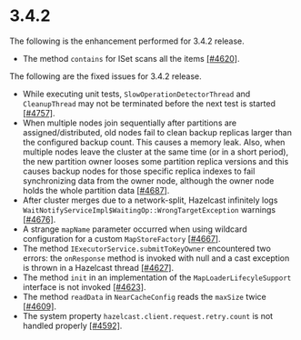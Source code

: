 

# 3.4.2

The following is the enhancement performed for 3.4.2 release.

- The method `contains` for ISet scans all the items [[#4620]](https://github.com/hazelcast/hazelcast/issues/4620).


The following are the fixed issues for 3.4.2 release.

- While executing unit tests, `SlowOperationDetectorThread` and `CleanupThread` may not be terminated before the next test is started [[#4757]](https://github.com/hazelcast/hazelcast/issues/4757).
- When multiple nodes join sequentially after partitions are assigned/distributed, old nodes fail to clean backup replicas larger than the configured backup count. This causes a memory leak. Also, when multiple nodes leave the cluster at the same time (or in a short period), the new partition owner looses some partition replica versions and this causes backup nodes for those specific replica indexes to fail synchronizing data from the owner node, although the owner node holds the whole partition data [[#4687]](https://github.com/hazelcast/hazelcast/issues/4687).
- After cluster merges due to a network-split, Hazelcast infinitely logs `WaitNotifyServiceImpl$WaitingOp::WrongTargetException` warnings [[#4676]](https://github.com/hazelcast/hazelcast/issues/4676).
- A strange `mapName` parameter occurred when using wildcard configuration for a custom `MapStoreFactory` [[#4667]](https://github.com/hazelcast/hazelcast/issues/4667).
- The method `IExecutorService.submitToKeyOwner` encountered two errors: the `onResponse` method is invoked with null and a cast exception is thrown in a Hazelcast thread [[#4627]](https://github.com/hazelcast/hazelcast/issues/4627).
- The method `init` in an implementation of the `MapLoaderLifecyleSupport` interface is not invoked [[#4623]](https://github.com/hazelcast/hazelcast/issues/4623).
- The method `readData` in `NearCacheConfig` reads the `maxSize` twice [[#4609]](https://github.com/hazelcast/hazelcast/issues/4609).
- The system property `hazelcast.client.request.retry.count` is not handled properly [[#4592]](https://github.com/hazelcast/hazelcast/issues/4592).

